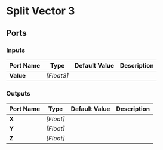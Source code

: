 # Split Vector 3

## Ports

### Inputs

Port Name|Type|Default Value|Description
---|---|---|---
**Value**|_[Float3]_||
### Outputs

Port Name|Type|Default Value|Description
---|---|---|---
**X**|_[Float]_||
**Y**|_[Float]_||
**Z**|_[Float]_||

